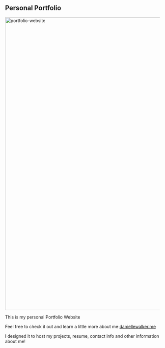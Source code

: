 ## Personal Portfolio

<img width="953" alt="portfolio-website" src="https://user-images.githubusercontent.com/36897777/40251594-f834d2d4-5a96-11e8-9618-5c18912f6511.png">

This is my personal Portfolio Website

Feel free to check it out and learn a little more about me
[daniellewalker.me](http://daniellewalker.me/)


I designed it to host my projects, resume, contact info and other information about me!